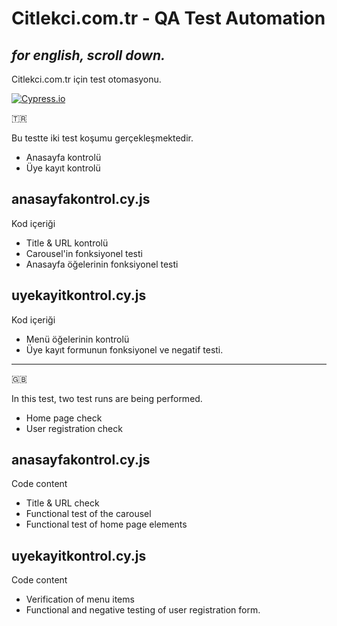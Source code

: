 # Citlekci.com.tr - QA Test Automation
## _for english, scroll down._

Citlekci.com.tr için test otomasyonu.

[![Cypress.io](https://img.shields.io/badge/tested%20with-Cypress-04C38E.svg)](https://www.cypress.io/)

:tr:

Bu testte iki test koşumu gerçekleşmektedir.

- Anasayfa kontrolü
- Üye kayıt kontrolü


## anasayfakontrol.cy.js
Kod içeriği
- Title & URL  kontrolü
- Carousel'in fonksiyonel testi
- Anasayfa öğelerinin fonksiyonel testi

## uyekayitkontrol.cy.js
Kod içeriği
- Menü öğelerinin kontrolü
- Üye kayıt formunun fonksiyonel ve negatif testi.


-----
:uk:

In this test, two test runs are being performed.

- Home page check
- User registration check


## anasayfakontrol.cy.js
Code content
- Title & URL check
- Functional test of the carousel
- Functional test of home page elements

## uyekayitkontrol.cy.js
Code content
- Verification of menu items
- Functional and negative testing of user registration form.
